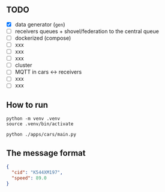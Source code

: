 ## TODO

- [x] data generator (`gen`)
- [ ] receivers queues + shovel/federation to the central queue
- [ ] dockerized (compose)
- [ ] xxx
- [ ] xxx
- [ ] xxx
- [ ] cluster
- [ ] MQTT in cars <-> receivers
- [ ] xxx
- [ ] xxx

## How to run

```shell
python -m venv .venv
source .venv/bin/activate

python ./apps/cars/main.py
```


## The message format

```JSON
{
  "cid": "К544ХМ197",
  "speed": 89.0
}
```

